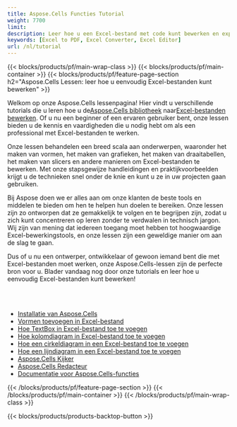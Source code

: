 ```yaml
---
title: Aspose.Cells Functies Tutorial
weight: 7700
limit:
description: Leer hoe u een Excel-bestand met code kunt bewerken en exporteren.
keywords: [Excel to PDF, Excel Converter, Excel Editor]
url: /nl/tutorial
---
```

{{< blocks/products/pf/main-wrap-class >}}
{{< blocks/products/pf/main-container >}}
{{< blocks/products/pf/feature-page-section h2="Aspose.Cells Lessen: leer hoe u eenvoudig Excel-bestanden kunt bewerken" >}}

<p>
 Welkom op onze Aspose.Cells lessenpagina! Hier vindt u verschillende tutorials die u leren hoe u de<a href="https://www.nuget.org/packages/Aspose.Cells">Aspose.Cells bibliotheek</a> naar<a href="https://products.aspose.app/cells/editor/">Excel-bestanden bewerken</a>. Of u nu een beginner of een ervaren gebruiker bent, onze lessen bieden u de kennis en vaardigheden die u nodig hebt om als een professional met Excel-bestanden te werken.
</p>
<p>
Onze lessen behandelen een breed scala aan onderwerpen, waaronder het maken van vormen, het maken van grafieken, het maken van draaitabellen, het maken van slicers en andere manieren om Excel-bestanden te bewerken. Met onze stapsgewijze handleidingen en praktijkvoorbeelden krijgt u de technieken snel onder de knie en kunt u ze in uw projecten gaan gebruiken.</p>
<p>
Bij Aspose doen we er alles aan om onze klanten de beste tools en middelen te bieden om hen te helpen hun doelen te bereiken. Onze lessen zijn zo ontworpen dat ze gemakkelijk te volgen en te begrijpen zijn, zodat u zich kunt concentreren op leren zonder te verdwalen in technisch jargon. Wij zijn van mening dat iedereen toegang moet hebben tot hoogwaardige Excel-bewerkingstools, en onze lessen zijn een geweldige manier om aan de slag te gaan.</p>
<p>
Dus of u nu een ontwerper, ontwikkelaar of gewoon iemand bent die met Excel-bestanden moet werken, onze Aspose.Cells-lessen zijn de perfecte bron voor u. Blader vandaag nog door onze tutorials en leer hoe u eenvoudig Excel-bestanden kunt bewerken!
</p>

<br />
<br />

<div class="code-sample">
    <ul class="link-list">
        <li class="link-item"><a href="https://docs.aspose.com/cells/net/installation/">Installatie van Aspose.Cells</a></li>
        <li class="link-item"><a href="add-shapes-in-excel">Vormen toevoegen in Excel-bestand</a></li>
        <li class="link-item"><a href="add-textbox-in-excel">Hoe TextBox in Excel-bestand toe te voegen</a></li>
        <li class="link-item"><a href="add-column-chart-in-excel">Hoe kolomdiagram in Excel-bestand toe te voegen</a></li>
        <li class="link-item"><a href="add-pie-chart-in-excel">Hoe een cirkeldiagram in een Excel-bestand toe te voegen</a></li>
        <li class="link-item"><a href="add-line-chart-in-excel">Hoe een lijndiagram in een Excel-bestand toe te voegen</a></li>
        <li class="link-item"><a href="https://products.aspose.app/cells/viewer/">Aspose.Cells Kijker</a></li> 
        <li class="link-item"><a href="https://products.aspose.app/cells/editor/">Aspose.Cells Redacteur</a></li>        
        <li class="link-item"><a href="https://docs.aspose.com/cells/net/features/">Documentatie voor Aspose.Cells-functies</a></li>
    </ul>
</div>



{{< /blocks/products/pf/feature-page-section >}}
{{< /blocks/products/pf/main-container >}}
{{< /blocks/products/pf/main-wrap-class >}}

{{< blocks/products/products-backtop-button >}}